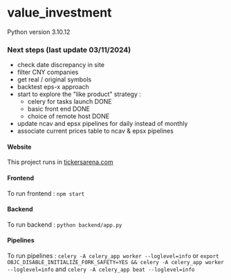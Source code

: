 # value_investment

Python version 3.10.12

### Next steps (last update 03/11/2024)
  
  - check date discrepancy in site
  - filter CNY companies
  - get real / original symbols
  - backtest eps-x approach
  - start to explore the "like product" strategy :
    - celery for tasks launch DONE
    - basic front end DONE
    - choice of remote host DONE
  - update ncav and epsx pipelines for daily instead of monthly
  - associate current prices table to ncav & epsx pipelines
#### Website

This project runs in [tickersarena.com](http://www.tickersarena.com)


#### Frontend

To run frontend : `npm start`


#### Backend

To run backend : `python backend/app.py`

#### Pipelines

To run pipelines : `celery -A celery_app worker --loglevel=info` or `export OBJC_DISABLE_INITIALIZE_FORK_SAFETY=YES && celery -A celery_app worker --loglevel=info` and `celery -A celery_app beat --loglevel=info`
